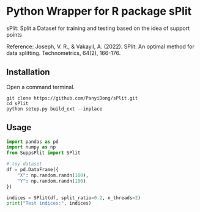 # Python Wrapper for R package sPlit

sPlit: Split a Dataset for training and testing based on the idea of support points

Reference: Joseph, V. R., & Vakayil, A. (2022). SPlit: An optimal method for data splitting. Technometrics, 64(2), 166-176.

## Installation

Open a command terminal.

```console
git clone https://github.com/PanyiDong/sPlit.git
cd sPlit
python setup.py build_ext --inplace
```

## Usage

```python
import pandas as pd
import numpy as np
from SuppsPlit import SPlit

# toy dataset
df = pd.DataFrame({
    "X": np.random.randn(100),
    "Y": np.random.randn(100)
})

indices = SPlit(df, split_ratio=0.2, n_threads=2)
print("Test indices:", indices)
```